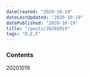 ```yaml
---
dateCreated: "2020-10-19"
dateLastUpdated: "2020-10-19"
datePublished: "2020-10-19"
title: "/posts/20201019"
tags: "D,E,F"
---
```


### Contents

20201019